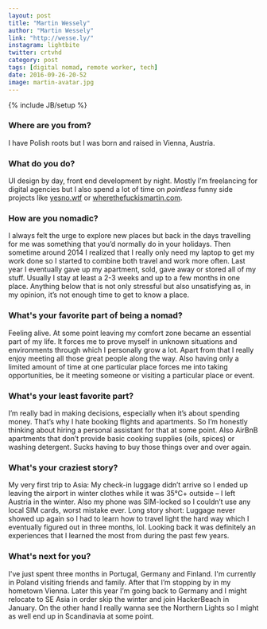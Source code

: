 ```yaml
---
layout: post
title: "Martin Wessely"
author: "Martin Wessely"
link: "http://wesse.ly/"
instagram: lightbite
twitter: crtvhd
category: post
tags: [digital nomad, remote worker, tech]
date: 2016-09-26-20-52
image: martin-avatar.jpg
---
```

{% include JB/setup %}

### Where are you from?

I have Polish roots but I was born and raised in Vienna, Austria.

### What do you do?

UI design by day, front end development by night. Mostly I’m freelancing for digital agencies but I also spend a lot of time on _pointless_ funny side projects like [yesno.wtf](https://yesno.wtf) or [wherethefuckismartin.com](https://wherethefuckismartin.com).

### How are you nomadic?

I always felt the urge to explore new places but back in the days travelling for me was something that you’d normally do in your holidays. Then sometime around 2014 I realized that I really only need my laptop to get my work done so I started to combine both travel and work more often. Last year I eventually gave up my apartment, sold, gave away or stored all of my stuff. Usually I stay at least a 2-3 weeks and up to a few months in one place. Anything below that is not only stressful but also unsatisfying as, in my opinion, it’s not enough time to get to know a place.

### What's your favorite part of being a nomad?

Feeling alive. At some point leaving my comfort zone became an essential part of my life. It forces me to prove myself in unknown situations and environments through which I personally grow a lot. Apart from that I really enjoy meeting all those great people along the way. Also having only a limited amount of time at one particular place forces me into taking opportunities, be it meeting someone or visiting a particular place or event.

### What's your least favorite part?

I’m really bad in making decisions, especially when it’s about spending money. That’s why I hate booking flights and apartments. So I’m honestly thinking about hiring a personal assistant for that at some point. Also AirBnB apartments that don’t provide basic cooking supplies (oils, spices) or washing detergent. Sucks having to buy those things over and over again.

### What's your craziest story?

My very first trip to Asia: My check-in luggage didn’t arrive so I ended up leaving the airport in winter clothes while it was 35°C+ outside – I left Austria in the winter. Also my phone was SIM-locked so I couldn’t use any local SIM cards, worst mistake ever. Long story short: Luggage never showed up again so I had to learn how to travel light the hard way which I eventually figured out in three months, lol. Looking back it was definitely an experiences that I learned the most from during the past few years.

### What's next for you?

I've just spent three months in Portugal, Germany and Finland. I'm currently in Poland visiting friends and family. After that I’m stopping by in my hometown Vienna. Later this year I’m going back to Germany and I might relocate to SE Asia in order skip the winter and join HackerBeach in January. On the other hand I really wanna see the Northern Lights so I might as well end up in Scandinavia at some point.
